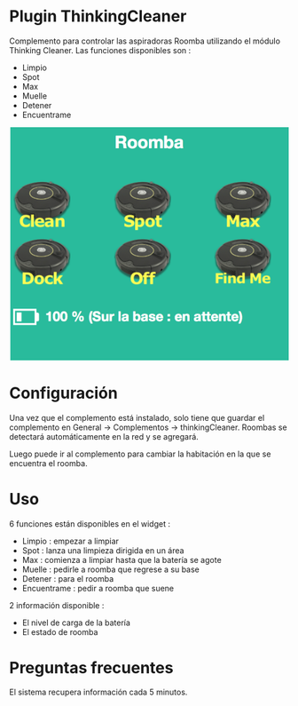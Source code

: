 # Plugin ThinkingCleaner 

Complemento para controlar las aspiradoras Roomba utilizando el módulo Thinking Cleaner. Las funciones disponibles son : 

- Limpio 
- Spot
- Max 
- Muelle 
- Detener 
- Encuentrame

![thinkingCleaner screenshot1](./images/thinkingCleaner_screenshot1.png)

# Configuración 

Una vez que el complemento está instalado, solo tiene que guardar el complemento en General → Complementos → thinkingCleaner. Roombas se detectará automáticamente en la red y se agregará.

Luego puede ir al complemento para cambiar la habitación en la que se encuentra el roomba.

# Uso 

6 funciones están disponibles en el widget : 

- Limpio : empezar a limpiar 
- Spot : lanza una limpieza dirigida en un área 
- Max : comienza a limpiar hasta que la batería se agote 
- Muelle : pedirle a roomba que regrese a su base 
- Detener : para el roomba 
- Encuentrame : pedir a roomba que suene

2 información disponible : 

- El nivel de carga de la batería 
- El estado de roomba

# Preguntas frecuentes 

El sistema recupera información cada 5 minutos.

